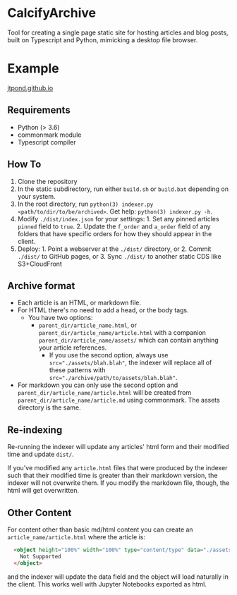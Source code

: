 # CalcifyArchive

Tool for creating a single page static site for hosting articles and blog posts, built on Typescript and Python, mimicking a desktop file browser.

# Example

[jtpond.github.io](https://jtpond.github.io)

## Requirements

 * Python (> 3.6)
  * commonmark module
 * Typescript compiler

## How To

  1. Clone the repository
  2. In the static subdirectory, run either `build.sh` or `build.bat` depending on your system.
  3. In the root directory, run `python(3) indexer.py <path/to/dir/to/be/archived>`. Get help: `python(3) indexer.py -h`.
  4. Modify `./dist/index.json` for your settings:
    1. Set any pinned articles `pinned` field to `true`.
    2. Update the `f_order` and `a_order` field of any folders that have specific orders for how they should appear in the client.
  5. Deploy:
    1. Point a webserver at the `./dist/` directory, or
    2. Commit `./dist/` to GitHub pages, or
    3. Sync `./dist/` to another static CDS like S3+CloudFront

## Archive format

  * Each article is an HTML, or markdown file.
  * For HTML there's no need to add a head, or the body tags.
    * You have two options:
      * `parent_dir/article_name.html`, or `parent_dir/article_name/article.html` with a companion `parent_dir/article_name/assets/` which can contain anything your article references.
        * If you use the second option, always use `src="./assets/blah.blah"`, the indexer will replace all of these patterns with `src="./archive/path/to/assets/blah.blah"`.
  * For markdown you can only use the second option and `parent_dir/article_name/article.html` will be created from `parent_dir/article_name/article.md` using commonmark. The assets directory is the same.

## Re-indexing

Re-running the indexer will update any articles' html form and their modified time and update `dist/`.

If you've modified any `article.html` files that were produced by the indexer such that their modified time is greater than their markdown version, the indexer will not overwrite them. If you modify the markdown file, though, the html will get overwritten.

## Other Content

For content other than basic md/html content you can create an `article_name/article.html` where the article is:
```html
  <object height="100%" width="100%" type="content/type" data="./assets/other.content">
    Not Supported
  </object>
```
and the indexer will update the data field and the object will load naturally in the client. This works well with Jupyter Notebooks exported as html.
